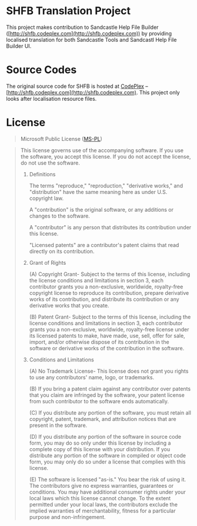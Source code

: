 # SHFB Translation Project #

This project makes contribution to Sandcastle Help File Builder ([http://shfb.codeplex.com](http://shfb.codeplex.com)) by providing localised translation for both Sandcastle Tools and Sandcastl Help File Builder UI.



# Source Codes #

The original source code for SHFB is hosted at [CodePlex](http://codeplex.com) &ndash; [http://shfb.codeplex.com](http://shfb.codeplex.com). This project only looks after localisation resource files.



# License #

> Microsoft Public License ([MS-PL](http://opensource.org/licenses/MS-PL))

> This license governs use of the accompanying software. If you use the software, you
> accept this license. If you do not accept the license, do not use the software.
> 
> 1. Definitions
> 
>     The terms "reproduce," "reproduction," "derivative works," and "distribution" have the same meaning here as under U.S. copyright law.
>     
>     A "contribution" is the original software, or any additions or changes to the software.
>
>     A "contributor" is any person that distributes its contribution under this license.
>     
>     "Licensed patents" are a contributor's patent claims that read directly on its contribution.
> 
> 2. Grant of Rights
> 
>     (A) Copyright Grant- Subject to the terms of this license, including the license conditions and limitations in section 3, each contributor grants you a non-exclusive, worldwide, royalty-free copyright license to reproduce its contribution, prepare derivative works of its contribution, and distribute its contribution or any derivative works that you create.
>     
>     (B) Patent Grant- Subject to the terms of this license, including the license conditions and limitations in section 3, each contributor grants you a non-exclusive, worldwide, royalty-free license under its licensed patents to make, have made, use, sell, offer for sale, import, and/or otherwise dispose of its contribution in the software or derivative works of the contribution in the software.
> 
> 3. Conditions and Limitations
> 
>     (A) No Trademark License- This license does not grant you rights to use any contributors' name, logo, or trademarks.
>     
>     (B) If you bring a patent claim against any contributor over patents that you claim are infringed by the software, your patent license from such contributor to the software ends automatically.
>     
>     (C) If you distribute any portion of the software, you must retain all copyright, patent, trademark, and attribution notices that are present in the software.
>     
>     (D) If you distribute any portion of the software in source code form, you may do so only under this license by including a complete copy of this license with your distribution. If you distribute any portion of the software in compiled or object code form, you may only do so under a license that complies with this license.
>     
>     (E) The software is licensed "as-is." You bear the risk of using it. The contributors give no express warranties, guarantees or conditions. You may have additional consumer rights under your local laws which this license cannot change. To the extent permitted under your local laws, the contributors exclude the implied warranties of merchantability, fitness for a particular purpose and non-infringement.